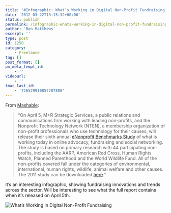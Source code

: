 ```yaml
---
title: '#Infographic: What’s Working in Digital Non-Profit Fundraising'
date: '2012-03-22T13:15:32+00:00'
status: publish
permalink: /infographic-whats-working-in-digital-non-profit-fundraising
author: 'Ben Matthews'
excerpt: ''
type: post
id: 1250
category:
    - Freelance
tag: []
post_format: []
pm_meta_templ_id:
    - ''
videourl:
    - ''
tmac_last_id:
    - '726529910857207808'
---
```

From [Mashable](http://web.archive.org/web/20120324204033/http://mashable.com/2012/03/21/non-profits-digital-infographic/):

> “On April 5, M+R Strategic Services, a public relations and communications firm working with leading non-profits, and the Nonprofit Technology Network (NTEN), a membership organization of non-profit professionals who use technology for their causes, will release their sixth annual [eNonprofit Benchmarks Study](http://web.archive.org/web/20120324204033/http://www.e-benchmarksstudy.com/) of what is working today in online advocacy, fundraising and social networking. The study is based on primary research with 44 participating non-profits, including the AARP, American Red Cross, Human Rights Watch, Planned Parenthood and the World Wildlife Fund. All of the non-profits covered fall under the categories of environmental, international, human rights, wildlife, animal welfare and other causes. The 2011 study can be downloaded [here](http://web.archive.org/web/20120324204033/http://labs.mrss.com/check-out-our-enonprofit-benchmarks-study-infographic-and-get-the-full-report/).”

It’s an interesting infographic, showing fundraising innovations and trends across the sector. Will be interesting to see what the full report contains when it’s released on April 5th.

![](http://web.archive.org/web/20120324204033im_/http://5.mshcdn.com/wp-content/uploads/2012/03/MR-Infographic-2012-972.jpg "What’s Working in Digital Non-Profit Fundraising")